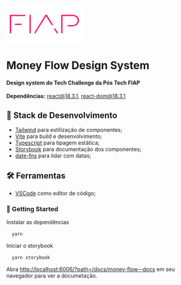 <img src="https://github.com/beatrizsantiago/money-flow/blob/main/src/assets/fiap_logo.png" width="200px" />

# Money Flow Design System

<h4>Design system do Tech Challenge da Pós Tech FIAP</h4>

<b>Dependências:</b> react@18.3.1, react-dom@18.3.1

## 📌 Stack de Desenvolvimento
- [Tailwind](https://tailwindcss.com/) para estilização de componentes;
- [Vite](https://vitejs.dev/) para build e desenvolvimento;
- [Typescript](https://www.typescriptlang.org/) para tipagem estática;
- [Storybook](https://storybook.js.org/) para documentação dos componentes;
- [date-fns](https://date-fns.org/) para lidar com datas;

## 🛠 Ferramentas
- [VSCode](https://code.visualstudio.com/) como editor de código;

### 🎯 Getting Started

Instalar as dependências

```bash	
  yarn
```

Iniciar o storybook

```bash
  yarn storybook
```

Abra [http://localhost:6006/?path=/docs/money-flow--docs](http://localhost:6006/?path=/docs/money-flow--docs) em seu navegador para ver a documetação.
